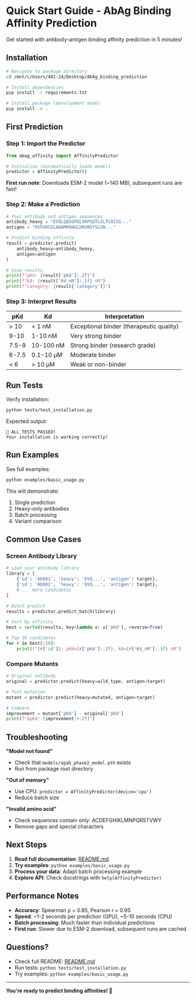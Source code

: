 # Quick Start Guide - AbAg Binding Affinity Prediction

Get started with antibody-antigen binding affinity prediction in 5 minutes!

## Installation

```bash
# Navigate to package directory
cd /mnt/c/Users/401-24/Desktop/AbAg_binding_prediction

# Install dependencies
pip install -r requirements.txt

# Install package (development mode)
pip install -e .
```

## First Prediction

### Step 1: Import the Predictor

```python
from abag_affinity import AffinityPredictor

# Initialize (automatically loads model)
predictor = AffinityPredictor()
```

**First run note**: Downloads ESM-2 model (~140 MB), subsequent runs are fast!

### Step 2: Make a Prediction

```python
# Your antibody and antigen sequences
antibody_heavy = "EVQLQQSGPGLVKPSQTLSLTCAISG..."
antigen = "KVFGRCELAAAMKRHGLDNYRGYSLGN..."

# Predict binding affinity
result = predictor.predict(
    antibody_heavy=antibody_heavy,
    antigen=antigen
)

# View results
print(f"pKd: {result['pKd']:.2f}")
print(f"Kd: {result['Kd_nM']:.1f} nM")
print(f"Category: {result['category']}")
```

### Step 3: Interpret Results

| pKd | Kd | Interpretation |
|-----|-----|----------------|
| > 10 | < 1 nM | Exceptional binder (therapeutic quality) |
| 9-10 | 1-10 nM | Very strong binder |
| 7.5-9 | 10-100 nM | Strong binder (research grade) |
| 6-7.5 | 0.1-10 μM | Moderate binder |
| < 6 | > 10 μM | Weak or non-binder |

## Run Tests

Verify installation:

```bash
python tests/test_installation.py
```

Expected output:
```
🎉 ALL TESTS PASSED!
Your installation is working correctly!
```

## Run Examples

See full examples:

```bash
python examples/basic_usage.py
```

This will demonstrate:
1. Single prediction
2. Heavy-only antibodies
3. Batch processing
4. Variant comparison

## Common Use Cases

### Screen Antibody Library

```python
# Load your antibody library
library = [
    {'id': 'Ab001', 'heavy': 'EVQ...', 'antigen': target},
    {'id': 'Ab002', 'heavy': 'QVQ...', 'antigen': target},
    # ... more candidates
]

# Batch predict
results = predictor.predict_batch(library)

# Sort by affinity
best = sorted(results, key=lambda x: x['pKd'], reverse=True)

# Top 10 candidates
for r in best[:10]:
    print(f"{r['id']}: pKd={r['pKd']:.2f}, Kd={r['Kd_nM']:.1f} nM")
```

### Compare Mutants

```python
# Original antibody
original = predictor.predict(heavy=wild_type, antigen=target)

# Test mutation
mutant = predictor.predict(heavy=mutated, antigen=target)

# Compare
improvement = mutant['pKd'] - original['pKd']
print(f"ΔpKd: {improvement:+.2f}")
```

## Troubleshooting

**"Model not found"**
- Check that `models/agab_phase2_model.pth` exists
- Run from package root directory

**"Out of memory"**
- Use CPU: `predictor = AffinityPredictor(device='cpu')`
- Reduce batch size

**"Invalid amino acid"**
- Check sequences contain only: ACDEFGHIKLMNPQRSTVWY
- Remove gaps and special characters

## Next Steps

1. **Read full documentation**: [README.md](README.md)
2. **Try examples**: `python examples/basic_usage.py`
3. **Process your data**: Adapt batch processing example
4. **Explore API**: Check docstrings with `help(AffinityPredictor)`

## Performance Notes

- **Accuracy**: Spearman ρ = 0.85, Pearson r = 0.95
- **Speed**: ~1-2 seconds per prediction (GPU), ~5-10 seconds (CPU)
- **Batch processing**: Much faster than individual predictions
- **First run**: Slower due to ESM-2 download, subsequent runs are cached

## Questions?

- Check full README: [README.md](README.md)
- Run tests: `python tests/test_installation.py`
- Try examples: `python examples/basic_usage.py`

---

**You're ready to predict binding affinities! 🚀**
